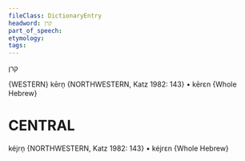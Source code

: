 ```yaml
---
fileClass: DictionaryEntry
headword: קרן
part_of_speech: 
etymology: 
tags: 
---
```

קרן

{WESTERN}
kērn̩ {NORTHWESTERN, Katz 1982: 143}
	•	kērɛn {Whole Hebrew}

CENTRAL
========

kéjrn̩ {NORTHWESTERN, Katz 1982: 143}
	•	kéjrɛn {Whole Hebrew}
